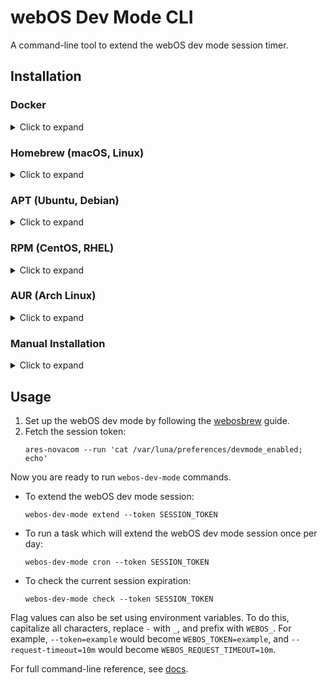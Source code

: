 # webOS Dev Mode CLI

A command-line tool to extend the webOS dev mode session timer.

## Installation

### Docker

<details>
  <summary>Click to expand</summary>

A Docker image is available at [ghcr.io/gabe565/webos-dev-mode](https://ghcr.io/gabe565/webos-dev-mode)

```shell
sudo docker run --rm -it ghcr.io/gabe565/webos-dev-mode cron --token SESSION_TOKEN
```
</details>

### Homebrew (macOS, Linux)

<details>
  <summary>Click to expand</summary>

Install webos-dev-mode from [gabe565/homebrew-tap](https://github.com/gabe565/homebrew-tap):
```shell
brew install gabe565/tap/webos-dev-mode
```
</details>

### APT (Ubuntu, Debian)

<details>
  <summary>Click to expand</summary>

1. If you don't have it already, install the `ca-certificates` package
   ```shell
   sudo apt install ca-certificates
   ```

2. Add gabe565 apt repository
   ```
   echo 'deb [trusted=yes] https://apt.gabe565.com /' | sudo tee /etc/apt/sources.list.d/gabe565.list
   ```

3. Update apt repositories
   ```shell
   sudo apt update
   ```

4. Install webos-dev-mode
   ```shell
   sudo apt install webos-dev-mode
   ```
</details>

### RPM (CentOS, RHEL)

<details>
  <summary>Click to expand</summary>

1. If you don't have it already, install the `ca-certificates` package
   ```shell
   sudo dnf install ca-certificates
   ```

2. Add gabe565 rpm repository to `/etc/yum.repos.d/gabe565.repo`
   ```ini
   [gabe565]
   name=gabe565
   baseurl=https://rpm.gabe565.com
   enabled=1
   gpgcheck=0
   ```

3. Install webos-dev-mode
   ```shell
   sudo dnf install webos-dev-mode
   ```
</details>

### AUR (Arch Linux)

<details>
  <summary>Click to expand</summary>

Install [webos-dev-mode-bin](https://aur.archlinux.org/packages/webos-dev-mode-bin) with your [AUR helper](https://wiki.archlinux.org/index.php/AUR_helpers) of choice.
</details>

### Manual Installation

<details>
  <summary>Click to expand</summary>

Download and run the [latest release binary](https://github.com/gabe565/webos-dev-mode/releases/latest) for your system and architecture.
</details>

## Usage

1. Set up the webOS dev mode by following the [webosbrew](https://www.webosbrew.org/devmode/) guide.
3. Fetch the session token:
   ```shell
   ares-novacom --run 'cat /var/luna/preferences/devmode_enabled; echo'
   ```

Now you are ready to run `webos-dev-mode` commands.
- To extend the webOS dev mode session:
  ```shell
  webos-dev-mode extend --token SESSION_TOKEN
  ```
- To run a task which will extend the webOS dev mode session once per day:
  ```shell
  webos-dev-mode cron --token SESSION_TOKEN
  ```
- To check the current session expiration:
  ```shell
  webos-dev-mode check --token SESSION_TOKEN
  ```

Flag values can also be set using environment variables. To do this, capitalize all characters, replace `-` with `_`, and prefix with `WEBOS_`. For example, `--token=example` would become `WEBOS_TOKEN=example`, and `--request-timeout=10m` would become `WEBOS_REQUEST_TIMEOUT=10m`.

For full command-line reference, see [docs](docs/webos-dev-mode.md).
